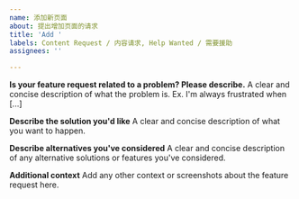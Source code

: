```yaml
---
name: 添加新页面
about: 提出增加页面的请求
title: 'Add '
labels: Content Request / 内容请求, Help Wanted / 需要援助
assignees: ''

---
```


**Is your feature request related to a problem? Please describe.**
A clear and concise description of what the problem is. Ex. I'm always frustrated when [...]

**Describe the solution you'd like**
A clear and concise description of what you want to happen.

**Describe alternatives you've considered**
A clear and concise description of any alternative solutions or features you've considered.

**Additional context**
Add any other context or screenshots about the feature request here.
